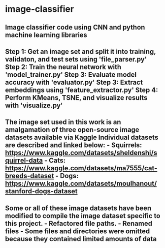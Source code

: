 # image-classifier
Image classifier code using CNN and python machine learning libraries
-------------------------------------------------------------------------------------------------------------
Step 1: Get an image set and split it into training, validaton, and test sets using 'file_parser.py'
Step 2: Train the neural network with 'model_trainer.py'
Step 3: Evaluate model accuracy with 'evaluator.py'
Step 3: Extract embeddings using 'feature_extractor.py'
Step 4: Perform KMeans, TSNE, and visualize results with 'visualize.py'
-------------------------------------------------------------------------------------------------------------
The image set used in this work is an amalgamation of three open-source image datasets available via Kaggle
Individual datasets are described and linked below:
    - Squirrels: https://www.kaggle.com/datasets/sheldenshi/squirrel-data
    - Cats: https://www.kaggle.com/datasets/ma7555/cat-breeds-dataset
    - Dogs: https://www.kaggle.com/datasets/moulhanout/stanford-dogs-dataset
-------------------------------------------------------------------------------------------------------------
Some or all of these image datasets have been modified to compile the image dataset specific to this project.
    - Refactored file paths. 
    - Renamed files
    - Some files and directories were omitted because they contained limited amounts of data
-------------------------------------------------------------------------------------------------------------
